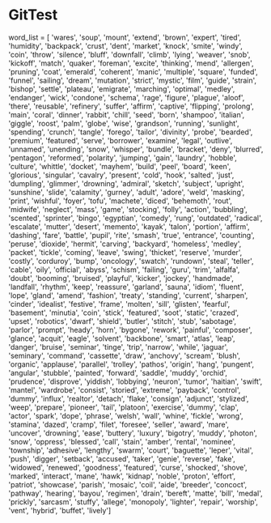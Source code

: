 # GitTest

word_list = [
    'wares',
    'soup',
    'mount',
    'extend',
    'brown',
    'expert',
    'tired',
    'humidity',
    'backpack',
    'crust',
    'dent',
    'market',
    'knock',
    'smite',
    'windy',
    'coin',
    'throw',
    'silence',
    'bluff',
    'downfall',
    'climb',
    'lying',
    'weaver',
    'snob',
    'kickoff',
    'match',
    'quaker',
    'foreman',
    'excite',
    'thinking',
    'mend',
    'allergen',
    'pruning',
    'coat',
    'emerald',
    'coherent',
    'manic',
    'multiple',
    'square',
    'funded',
    'funnel',
    'sailing',
    'dream',
    'mutation',
    'strict',
    'mystic',
    'film',
    'guide',
    'strain',
    'bishop',
    'settle',
    'plateau',
    'emigrate',
    'marching',
    'optimal',
    'medley',
    'endanger',
    'wick',
    'condone',
    'schema',
    'rage',
    'figure',
    'plague',
    'aloof',
    'there',
    'reusable',
    'refinery',
    'suffer',
    'affirm',
    'captive',
    'flipping',
    'prolong',
    'main',
    'coral',
    'dinner',
    'rabbit',
    'chill',
    'seed',
    'born',
    'shampoo',
    'italian',
    'giggle',
    'roost',
    'palm',
    'globe',
    'wise',
    'grandson',
    'running',
    'sunlight',
    'spending',
    'crunch',
    'tangle',
    'forego',
    'tailor',
    'divinity',
    'probe',
    'bearded',
    'premium',
    'featured',
    'serve',
    'borrower',
    'examine',
    'legal',
    'outlive',
    'unnamed',
    'unending',
    'snow',
    'whisper',
    'bundle',
    'bracket',
    'deny',
    'blurred',
    'pentagon',
    'reformed',
    'polarity',
    'jumping',
    'gain',
    'laundry',
    'hobble',
    'culture',
    'whittle',
    'docket',
    'mayhem',
    'build',
    'peel',
    'board',
    'keen',
    'glorious',
    'singular',
    'cavalry',
    'present',
    'cold',
    'hook',
    'salted',
    'just',
    'dumpling',
    'glimmer',
    'drowning',
    'admiral',
    'sketch',
    'subject',
    'upright',
    'sunshine',
    'slide',
    'calamity',
    'gurney',
    'adult',
    'adore',
    'weld',
    'masking',
    'print',
    'wishful',
    'foyer',
    'tofu',
    'machete',
    'diced',
    'behemoth',
    'rout',
    'midwife',
    'neglect',
    'mass',
    'game',
    'stocking',
    'folly',
    'action',
    'bubbling',
    'scented',
    'sprinter',
    'bingo',
    'egyptian',
    'comedy',
    'rung',
    'outdated',
    'radical',
    'escalate',
    'mutter',
    'desert',
    'memento',
    'kayak',
    'talon',
    'portion',
    'affirm',
    'dashing',
    'fare',
    'battle',
    'pupil',
    'rite',
    'smash',
    'true',
    'entrance',
    'counting',
    'peruse',
    'dioxide',
    'hermit',
    'carving',
    'backyard',
    'homeless',
    'medley',
    'packet',
    'tickle',
    'coming',
    'leave',
    'swing',
    'thicket',
    'reserve',
    'murder',
    'costly',
    'corduroy',
    'bump',
    'oncology',
    'swatch',
    'rundown',
    'steal',
    'teller',
    'cable',
    'oily',
    'official',
    'abyss',
    'schism',
    'failing',
    'guru',
    'trim',
    'alfalfa',
    'doubt',
    'booming',
    'bruised',
    'playful',
    'kicker',
    'jockey',
    'handmade',
    'landfall',
    'rhythm',
    'keep',
    'reassure',
    'garland',
    'sauna',
    'idiom',
    'fluent',
    'lope',
    'gland',
    'amend',
    'fashion',
    'treaty',
    'standing',
    'current',
    'sharpen',
    'cinder',
    'idealist',
    'festive',
    'frame',
    'molten',
    'sill',
    'glisten',
    'fearful',
    'basement',
    'minutia',
    'coin',
    'stick',
    'featured',
    'soot',
    'static',
    'crazed',
    'upset',
    'robotics',
    'dwarf',
    'shield',
    'butler',
    'stitch',
    'stub',
    'sabotage',
    'parlor',
    'prompt',
    'heady',
    'horn',
    'bygone',
    'rework',
    'painful',
    'composer',
    'glance',
    'acquit',
    'eagle',
    'solvent',
    'backbone',
    'smart',
    'atlas',
    'leap',
    'danger',
    'bruise',
    'seminar',
    'tinge',
    'trip',
    'narrow',
    'while',
    'jaguar',
    'seminary',
    'command',
    'cassette',
    'draw',
    'anchovy',
    'scream',
    'blush',
    'organic',
    'applause',
    'parallel',
    'trolley',
    'pathos',
    'origin',
    'hang',
    'pungent',
    'angular',
    'stubble',
    'painted',
    'forward',
    'saddle',
    'muddy',
    'orchid',
    'prudence',
    'disprove',
    'yiddish',
    'lobbying',
    'neuron',
    'tumor',
    'haitian',
    'swift',
    'mantel',
    'wardrobe',
    'consist',
    'storied',
    'extreme',
    'payback',
    'control',
    'dummy',
    'influx',
    'realtor',
    'detach',
    'flake',
    'consign',
    'adjunct',
    'stylized',
    'weep',
    'prepare',
    'pioneer',
    'tail',
    'platoon',
    'exercise',
    'dummy',
    'clap',
    'actor',
    'spark',
    'dope',
    'phrase',
    'welsh',
    'wall',
    'whine',
    'fickle',
    'wrong',
    'stamina',
    'dazed',
    'cramp',
    'filet',
    'foresee',
    'seller',
    'award',
    'mare',
    'uncover',
    'drowning',
    'ease',
    'buttery',
    'luxury',
    'bigotry',
    'muddy',
    'photon',
    'snow',
    'oppress',
    'blessed',
    'call',
    'stain',
    'amber',
    'rental',
    'nominee',
    'township',
    'adhesive',
    'lengthy',
    'swarm',
    'court',
    'baguette',
    'leper',
    'vital',
    'push',
    'digger',
    'setback',
    'accused',
    'taker',
    'genie',
    'reverse',
    'fake',
    'widowed',
    'renewed',
    'goodness',
    'featured',
    'curse',
    'shocked',
    'shove',
    'marked',
    'interact',
    'mane',
    'hawk',
    'kidnap',
    'noble',
    'proton',
    'effort',
    'patriot',
    'showcase',
    'parish',
    'mosaic',
    'coil',
    'aide',
    'breeder',
    'concoct',
    'pathway',
    'hearing',
    'bayou',
    'regimen',
    'drain',
    'bereft',
    'matte',
    'bill',
    'medal',
    'prickly',
    'sarcasm',
    'stuffy',
    'allege',
    'monopoly',
    'lighter',
    'repair',
    'worship',
    'vent',
    'hybrid',
    'buffet',
    'lively']
